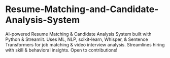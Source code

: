 # Resume-Matching-and-Candidate-Analysis-System
AI-powered Resume Matching &amp; Candidate Analysis System built with Python &amp; Streamlit. Uses ML, NLP, scikit-learn, Whisper, &amp; Sentence Transformers for job matching &amp; video interview analysis. Streamlines hiring with skill &amp; behavioral insights. Open to contributions!
